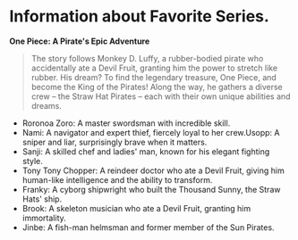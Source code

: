 # Information about Favorite Series.

**One Piece: A Pirate's Epic Adventure**
> The story follows Monkey D. Luffy, a rubber-bodied pirate who accidentally ate a Devil Fruit, granting him the power to stretch like rubber. His dream? To find the legendary treasure, One Piece, and become the King of the Pirates! Along the way, he gathers a diverse crew – the Straw Hat Pirates – each with their own unique abilities and dreams.
- Roronoa Zoro: A master swordsman with incredible skill.
- Nami: A navigator and expert thief, fiercely loyal to her crew.Usopp: A sniper and liar, surprisingly brave when it matters.
- Sanji: A skilled chef and ladies' man, known for his elegant fighting style.
- Tony Tony Chopper: A reindeer doctor who ate a Devil Fruit, giving him human-like intelligence and the ability to transform.
- Franky: A cyborg shipwright who built the Thousand Sunny, the Straw Hats' ship.
- Brook: A skeleton musician who ate a Devil Fruit, granting him immortality.
- Jinbe: A fish-man helmsman and former member of the Sun Pirates.

